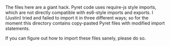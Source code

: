 The files here are a giant hack. Pyret code uses require-js style
imports, which are not directly compatible with es6-style imports and
exports. I (Justin) tried and failed to import it in three different
ways; so for the moment this directory contains copy-pasted Pyret
files with modified import statements.

If you can figure out how to import these files sanely, please do so.
